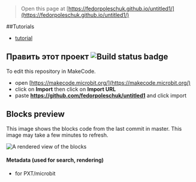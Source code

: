 
> Open this page at [https://fedorpoleschuk.github.io/untitled1/](https://fedorpoleschuk.github.io/untitled1/)

##Tutorials

* [tutorial](\tutorial.md)

## Править этот проект ![Build status badge](https://github.com/fedorpoleschuk/untitled1/workflows/MakeCode/badge.svg)

To edit this repository in MakeCode.

* open [https://makecode.microbit.org/](https://makecode.microbit.org/)
* click on **Import** then click on **Import URL**
* paste **https://github.com/fedorpoleschuk/untitled1** and click import

## Blocks preview

This image shows the blocks code from the last commit in master.
This image may take a few minutes to refresh.

![A rendered view of the blocks](https://github.com/fedorpoleschuk/untitled1/raw/master/.github/makecode/blocks.png)

#### Metadata (used for search, rendering)

* for PXT/microbit
<script src="https://makecode.com/gh-pages-embed.js"></script><script>makeCodeRender("{{ site.makecode.home_url }}", "{{ site.github.owner_name }}/{{ site.github.repository_name }}");</script>
